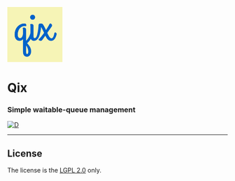 <img src="branding/logo.png" alt="Qix logo" width="25%"></img>

# Qix
### Simple waitable-queue management

[![D](https://github.com/deavmi/qix/actions/workflows/d.yml/badge.svg)](https://github.com/deavmi/qix/actions/workflows/d.yml)

---

## License

The license is the [LGPL 2.0](LICENSE) only.